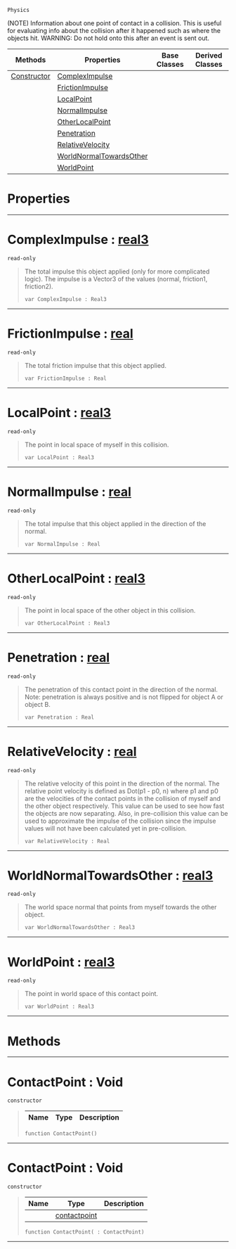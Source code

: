  `Physics`



(NOTE) Information about one point of contact in a collision. This is useful for evaluating info about the collision after it happened such as where the objects hit. WARNING: Do not hold onto this after an event is sent out.

|Methods|Properties|Base Classes|Derived Classes|
|---|---|---|---|
|[ Constructor](https://github.com/zeroengineteam/ZeroDocs/blob/master/code_reference/class_reference/contactpoint.markdown#contactpoint-void)|[ ComplexImpulse](https://github.com/zeroengineteam/ZeroDocs/blob/master/code_reference/class_reference/contactpoint.markdown#compleximpulse-zero-engi)| | |
| |[ FrictionImpulse](https://github.com/zeroengineteam/ZeroDocs/blob/master/code_reference/class_reference/contactpoint.markdown#frictionimpulse-zero-eng)| | |
| |[ LocalPoint](https://github.com/zeroengineteam/ZeroDocs/blob/master/code_reference/class_reference/contactpoint.markdown#localpoint-zero-engine-d)| | |
| |[ NormalImpulse](https://github.com/zeroengineteam/ZeroDocs/blob/master/code_reference/class_reference/contactpoint.markdown#normalimpulse-zero-engin)| | |
| |[ OtherLocalPoint](https://github.com/zeroengineteam/ZeroDocs/blob/master/code_reference/class_reference/contactpoint.markdown#otherlocalpoint-zero-eng)| | |
| |[ Penetration](https://github.com/zeroengineteam/ZeroDocs/blob/master/code_reference/class_reference/contactpoint.markdown#penetration-zero-engine)| | |
| |[ RelativeVelocity](https://github.com/zeroengineteam/ZeroDocs/blob/master/code_reference/class_reference/contactpoint.markdown#relativevelocity-zero-en)| | |
| |[ WorldNormalTowardsOther](https://github.com/zeroengineteam/ZeroDocs/blob/master/code_reference/class_reference/contactpoint.markdown#worldnormaltowardsother)| | |
| |[ WorldPoint](https://github.com/zeroengineteam/ZeroDocs/blob/master/code_reference/class_reference/contactpoint.markdown#worldpoint-zero-engine-d)| | |


 #  Properties


---  
 #  ComplexImpulse : [real3](https://github.com/zeroengineteam/ZeroDocs/blob/master/code_reference/zilch_base_types/real3.markdown)

 `read-only`

> The total impulse this object applied (only for more complicated logic). The impulse is a Vector3 of the values (normal, friction1, friction2).
> ``` lang=cpp, name=Zilch
> var ComplexImpulse : Real3


---  
 #  FrictionImpulse : [real](https://github.com/zeroengineteam/ZeroDocs/blob/master/code_reference/zilch_base_types/real.markdown)

 `read-only`

> The total friction impulse that this object applied.
> ``` lang=cpp, name=Zilch
> var FrictionImpulse : Real


---  
 #  LocalPoint : [real3](https://github.com/zeroengineteam/ZeroDocs/blob/master/code_reference/zilch_base_types/real3.markdown)

 `read-only`

> The point in local space of myself in this collision.
> ``` lang=cpp, name=Zilch
> var LocalPoint : Real3


---  
 #  NormalImpulse : [real](https://github.com/zeroengineteam/ZeroDocs/blob/master/code_reference/zilch_base_types/real.markdown)

 `read-only`

> The total impulse that this object applied in the direction of the normal.
> ``` lang=cpp, name=Zilch
> var NormalImpulse : Real


---  
 #  OtherLocalPoint : [real3](https://github.com/zeroengineteam/ZeroDocs/blob/master/code_reference/zilch_base_types/real3.markdown)

 `read-only`

> The point in local space of the other object in this collision.
> ``` lang=cpp, name=Zilch
> var OtherLocalPoint : Real3


---  
 #  Penetration : [real](https://github.com/zeroengineteam/ZeroDocs/blob/master/code_reference/zilch_base_types/real.markdown)

 `read-only`

> The penetration of this contact point in the direction of the normal. Note: penetration is always positive and is not flipped for object A or object B.
> ``` lang=cpp, name=Zilch
> var Penetration : Real


---  
 #  RelativeVelocity : [real](https://github.com/zeroengineteam/ZeroDocs/blob/master/code_reference/zilch_base_types/real.markdown)

 `read-only`

> The relative velocity of this point in the direction of the normal. The relative point velocity is defined as Dot(p1 - p0, n) where p1 and p0 are the velocities of the contact points in the collision of myself and the other object respectively. This value can be used to see how fast the objects are now separating. Also, in pre-collision this value can be used to approximate the impulse of the collision since the impulse values will not have been calculated yet in pre-collision.
> ``` lang=cpp, name=Zilch
> var RelativeVelocity : Real


---  
 #  WorldNormalTowardsOther : [real3](https://github.com/zeroengineteam/ZeroDocs/blob/master/code_reference/zilch_base_types/real3.markdown)

 `read-only`

> The world space normal that points from myself towards the other object.
> ``` lang=cpp, name=Zilch
> var WorldNormalTowardsOther : Real3


---  
 #  WorldPoint : [real3](https://github.com/zeroengineteam/ZeroDocs/blob/master/code_reference/zilch_base_types/real3.markdown)

 `read-only`

> The point in world space of this contact point.
> ``` lang=cpp, name=Zilch
> var WorldPoint : Real3


---  
 #  Methods


---  
 #  ContactPoint : Void

 `constructor`

> 
> |Name|Type|Description|
> |---|---|---|
> ``` lang=cpp, name=Zilch
> function ContactPoint()
> ``` 


---  
 #  ContactPoint : Void

 `constructor`

> 
> |Name|Type|Description|
> |---|---|---|
> ||[contactpoint](https://github.com/zeroengineteam/ZeroDocs/blob/master/code_reference/class_reference/contactpoint.markdown)| |
> ``` lang=cpp, name=Zilch
> function ContactPoint( : ContactPoint)
> ``` 


---  
 

 